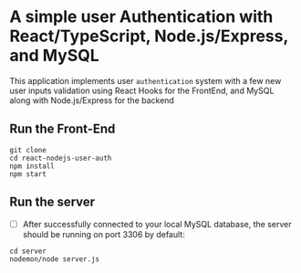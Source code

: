 # A simple user Authentication with React/TypeScript, Node.js/Express, and MySQL

This application implements user `authentication` system with a few new user inputs validation using React Hooks for the FrontEnd, and MySQL along with Node.js/Express for the backend

## Run the Front-End

```
git clone 
cd react-nodejs-user-auth
npm install
npm start
```

## Run the server

* [ ] After successfully connected to your local MySQL database, the server should be running on port 3306 by default:

```
cd server
nodemon/node server.js
```
